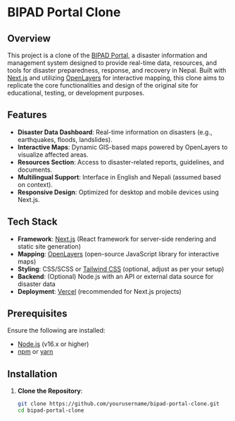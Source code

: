 # BIPAD Portal Clone

## Overview
This project is a clone of the [BIPAD Portal](https://bipadportal.gov.np/), a disaster information and management system designed to provide real-time data, resources, and tools for disaster preparedness, response, and recovery in Nepal. Built with [Next.js](https://nextjs.org/) and utilizing [OpenLayers](https://openlayers.org/) for interactive mapping, this clone aims to replicate the core functionalities and design of the original site for educational, testing, or development purposes.

## Features
- **Disaster Data Dashboard**: Real-time information on disasters (e.g., earthquakes, floods, landslides).
- **Interactive Maps**: Dynamic GIS-based maps powered by OpenLayers to visualize affected areas.
- **Resources Section**: Access to disaster-related reports, guidelines, and documents.
- **Multilingual Support**: Interface in English and Nepali (assumed based on context).
- **Responsive Design**: Optimized for desktop and mobile devices using Next.js.

## Tech Stack
- **Framework**: [Next.js](https://nextjs.org/) (React framework for server-side rendering and static site generation)
- **Mapping**: [OpenLayers](https://openlayers.org/) (open-source JavaScript library for interactive maps)
- **Styling**: CSS/SCSS or [Tailwind CSS](https://tailwindcss.com/) (optional, adjust as per your setup)
- **Backend**: (Optional) Node.js with an API or external data source for disaster data
- **Deployment**: [Vercel](https://vercel.com/) (recommended for Next.js projects)

## Prerequisites
Ensure the following are installed:
- [Node.js](https://nodejs.org/) (v16.x or higher)
- [npm](https://www.npmjs.com/) or [yarn](https://yarnpkg.com/)

## Installation
1. **Clone the Repository**:
   ```bash
   git clone https://github.com/yourusername/bipad-portal-clone.git
   cd bipad-portal-clone